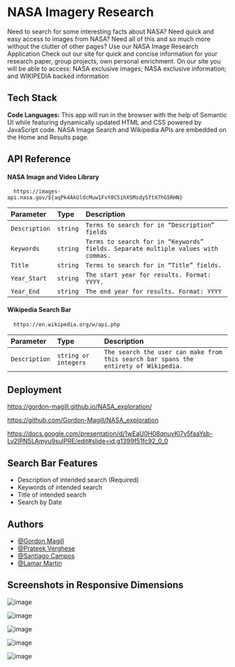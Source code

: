 # NASA Imagery Research

Need to search for some interesting facts about NASA?
Need quick and easy access to images from NASA?
Need all of this and so much more without the clutter of other pages?
Use our NASA Image Research Application
Check out our site for quick and concise information for your
research paper, group projects, own personal enrichment.
On our site you will be able to access:
NASA exclusive images;
NASA exclusive information; and
WIKIPEDIA backed information

## Tech Stack

**Code Languages:** This app will run in the browser with the help of Semantic UI while featuring dynamically updated HTML and CSS powered by JavaScript code.
NASA Image Search and Wikipedia APIs are embedded on the Home and Results page.

## API Reference

#### NASA Image and Video Library

```http
  https://images-api.nasa.gov/${aqPk4AkUldcMuw1FvY0C5ihXSMsdy5ftX7hG5RHN}
```

| Parameter     | Type     | Description                                                                       |
| :------------ | :------- | :-------------------------------------------------------------------------------- |
| `Description` | `string` | `Terms to search for in “Description” fields `                                    |
| `Keywords`    | `string` | `Terms to search for in “Keywords” fields. Separate multiple values with commas.` |
| `Title`       | `string` | `Terms to search for in “Title” fields.`                                          |
| `Year_Start`  | `string` | `The start year for results. Format: YYYY.`                                       |
| `Year_End`    | `string` | `The end year for results. Format: YYYY`                                          |

#### Wikipedia Search Bar

```http
  https://en.wikipedia.org/w/api.php
```

| Parameter     | Type                 | Description                                                                          |
| :------------ | :------------------- | :----------------------------------------------------------------------------------- |
| `Description` | `string or integers` | `The search the user can make from this search bar spans the entirety of Wikipedia.` |

####

####

## Deployment

https://gordon-magill.github.io/NASA_exploration/

https://github.com/Gordon-Magill/NASA_exploration

https://docs.google.com/presentation/d/1wEaU0H08qnuyKl7v5faaYsb-Lv2IPN5LAmyu9sulPRE/edit#slide=id.g1399f51fc92_0_0

## Search Bar Features

- Description of intended search (Required)
- Keywords of intended search
- Title of intended search
- Search by Date

## Authors

- [@Gordon Magill](https://github.com/Gordon-Magill)
- [@Prateek Verghese](https://github.com/iTeak)
- [@Santiago Campos](https://github.com/Everyone1138)
- [@Lamar Martin](https://github.com/lmartin214)

## Screenshots in Responsive Dimensions

![image](./assets/images/deployed/home.png)

![image](./assets/images/deployed/homeSearch.png)

![image](./assets/images/deployed/resultPage.png)

![image](./assets/images/deployed/meetTheTeam.png)

![image](./assets/images/deployed/errorPage.png)

